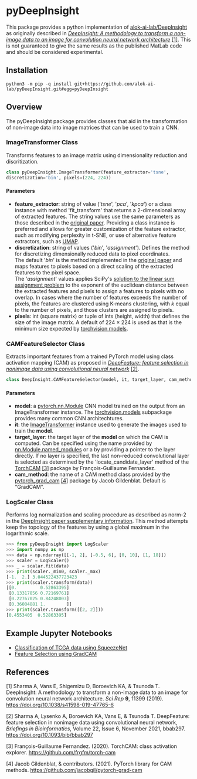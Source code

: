 # pyDeepInsight

This package provides a python implementation of 
[alok-ai-lab/DeepInsight](https://github.com/alok-ai-lab/DeepInsight) as originally 
described in [*DeepInsight: A methodology to transform a non-image data to an 
image for convolution neural network architecture*][1] [\[1\]](#1). This is not guaranteed to 
give the same results as the published MatLab code and should be considered 
experimental.

[1]: https://doi.org/10.1038/s41598-019-47765-6

## Installation
    python3 -m pip -q install git+https://github.com/alok-ai-lab/pyDeepInsight.git#egg=pyDeepInsight

## Overview

The pyDeepInsight package provides classes that aid in the transformation of 
non-image data into image matrices that can be used to train a CNN. 

<a id='imagetransformer'></a>
### ImageTransformer Class

Transforms features to an image matrix using dimensionality reduction and 
discritization.

```python
class pyDeepInsight.ImageTransformer(feature_extractor='tsne', 
discretization='bin', pixels=(224, 224))
```

#### Parameters

* **feature_extractor**: string of value ('*tsne*', '*pca*', '*kpca*') or a class 
instance with method 'fit_transform' that returns a 2-dimensional 
array of extracted features. The string values use the same parameters as those 
described in the [original paper][1]. Providing a class instance is preferred and 
allows for greater customization of the feature extractor, such as modifying 
perplexity in t-SNE, or use of alternative feature extractors, such as [UMAP][2].
* **discretization**: string of values ('*bin*', '*assignment*'). Defines the 
method for discretizing dimensionally reduced data to pixel coordinates.  
The default '*bin*' is the method implemented in the [original paper][1] and 
maps features to pixels based on a direct scaling of the extracted features to 
the pixel space.  
The '*assignment*' values applies SciPy's [solution to the linear sum 
assignment problem][3] to the exponent of the euclidean distance between the 
extracted features and pixels to assign a features to pixels with no overlap. 
In cases where the number of features exceeds the number of pixels, the 
features are clustered using K-means clustering, with *k* equal to the number 
of pixels, and those clusters are assigned to pixels.
* **pixels**: int (square matrix) or tuple of ints (height, width) that defines 
the size of the image matrix. A default of 224 × 224 is used as that is the 
minimum size expected by [torchvision models][4].

[2]: https://umap-learn.readthedocs.io/en/latest/
[3]: https://docs.scipy.org/doc/scipy/reference/generated/scipy.optimize.linear_sum_assignment.html
[4]: https://pytorch.org/vision/stable/models.html

<a id='camfeatureselector'></a>
### CAMFeatureSelector Class

Extracts important features from a trained PyTorch model using class activation mapping
(CAM) as proposed in [*DeepFeature: feature selection in nonimage data using 
convolutional neural network*][5] [\[2\]](#2).

[5]: https://doi.org/10.1093/bib/bbab297
[6]: https://pytorch.org/

```python
class DeepInsight.CAMFeatureSelector(model, it, target_layer, cam_method="GradCAM")
```

#### Parameters
* **model**: a [pytorch.nn.Module][7] CNN model trained on the output from an
ImageTransformer instance. The [torchvision.models][4] subpackage provides many 
common CNN architechtures. 
* **it**: the [ImageTransformer](#imagetransformer) instance used to generate
the images used to train the **model**.
* **target_layer**: the target layer of the **model** on which the CAM is computed.
Can be specified using the name provided by [nn.Module.named_modules][8] or a 
by providing a pointer to the layer directly. If no layer is specified, the 
last non-reduced convolutional layer is selected as determined by 
the 'locate_candidate_layer' method of the [TorchCAM][9] [\[3\]](#3) package by 
François-Guillaume Fernandez.
* **cam_method**: the name of a CAM method class provided by the 
[pytorch_grad_cam][10] [\[4\]](#4) package by Jacob Gildenblat. Default is "GradCAM".

[7]: https://pytorch.org/docs/stable/generated/torch.nn.Module.html
[8]: https://pytorch.org/docs/stable/generated/torch.nn.Module.html#torch.nn.Module.named_modules
[9]: https://github.com/frgfm/torch-cam
[10]: https://github.com/jacobgil/pytorch-grad-cam

<a id='logscaler'></a>
### LogScaler Class

Performs log normalization and scaling procedure as described as norm-2 in the
[DeepInsight paper supplementary information][13].
This method attempts keep the topology of the features by using a global maximum 
in the logarithmic scale. 

[13]: https://static-content.springer.com/esm/art%3A10.1038%2Fs41598-019-47765-6/MediaObjects/41598_2019_47765_MOESM1_ESM.pdf

```python
>>> from pyDeepInsight import LogScaler
>>> import numpy as np
>>> data = np.ndarray([[-1, 2], [-0.5, 6], [0, 10], [1, 18]])
>>> scaler = LogScaler()
>>> _ = scalar.fit(data)
>>> print(scaler._min0, scaler._max)
[-1.  2.] 3.044522437723423
>>> print(scaler.transform(data))
[[0.         0.52863395]
 [0.13317856 0.72169761]
 [0.22767025 0.84248003]
 [0.36084881 1.        ]]
>>> print(scaler.transform([[2, 2]]))
[0.4553405  0.52863395]
```

## Example Jupyter Notebooks

* [Classification of TCGA data using SqueezeNet](./examples/pytorch_squeezenet.ipynb)
* [Feature Selection using GradCAM](./examples/pytorch_squeezenet.ipynb)

## References

<a id="1">\[1\]</a>
Sharma A, Vans E, Shigemizu D, Boroevich KA, & Tsunoda T. DeepInsight: A methodology to transform a non-image data to an image for convolution neural network architecture. *Sci Rep* **9**, 11399 (2019). https://doi.org/10.1038/s41598-019-47765-6

<a id="2">\[2\]</a>
Sharma A, Lysenko A, Boroevich KA, Vans E, & Tsunoda T. DeepFeature: feature selection in nonimage data using convolutional neural network, *Briefings in Bioinformatics*, Volume 22, Issue 6, November 2021, bbab297. https://doi.org/10.1093/bib/bbab297

<a id="3">\[3\]</a>
François-Guillaume Fernandez. (2020). TorchCAM: class activation explorer. https://github.com/frgfm/torch-cam

<a id="4">\[4\]</a>
Jacob Gildenblat, & contributors. (2021). PyTorch library for CAM methods. https://github.com/jacobgil/pytorch-grad-cam
